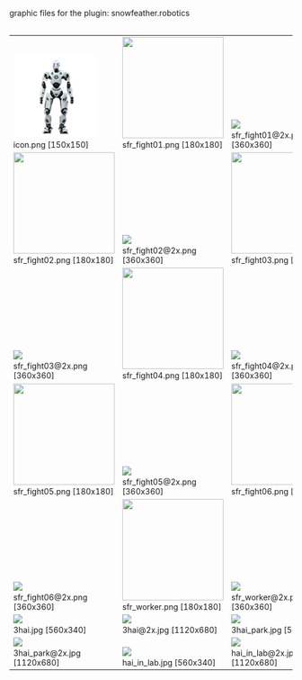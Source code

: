 graphic files for the plugin: snowfeather.robotics<br>
<br>
<table>
	<tr valign="bottom">
		<td><img src="https://raw.githubusercontent.com/zuckung/endless-sky-plugins/refs/heads/main/myplugins/snowfeather.robotics/icon.png" width="150" height="150"><br>
		icon.png [150x150]</td>
		<td><img src="https://raw.githubusercontent.com/zuckung/endless-sky-plugins/refs/heads/main/myplugins/snowfeather.robotics/images/outfit/sfr_fight01.png" width="180" height="180"><br>
		sfr_fight01.png [180x180]</td>
		<td><img src="https://raw.githubusercontent.com/zuckung/endless-sky-plugins/refs/heads/main/myplugins/snowfeather.robotics/images/outfit/sfr_fight01@2x.png" height="200"><br>
		sfr_fight01@2x.png [360x360]</td>
	</tr>
	<tr valign="bottom">
		<td><img src="https://raw.githubusercontent.com/zuckung/endless-sky-plugins/refs/heads/main/myplugins/snowfeather.robotics/images/outfit/sfr_fight02.png" width="180" height="180"><br>
		sfr_fight02.png [180x180]</td>
		<td><img src="https://raw.githubusercontent.com/zuckung/endless-sky-plugins/refs/heads/main/myplugins/snowfeather.robotics/images/outfit/sfr_fight02@2x.png" height="200"><br>
		sfr_fight02@2x.png [360x360]</td>
		<td><img src="https://raw.githubusercontent.com/zuckung/endless-sky-plugins/refs/heads/main/myplugins/snowfeather.robotics/images/outfit/sfr_fight03.png" width="180" height="180"><br>
		sfr_fight03.png [180x180]</td>
	</tr>
	<tr valign="bottom">
		<td><img src="https://raw.githubusercontent.com/zuckung/endless-sky-plugins/refs/heads/main/myplugins/snowfeather.robotics/images/outfit/sfr_fight03@2x.png" height="200"><br>
		sfr_fight03@2x.png [360x360]</td>
		<td><img src="https://raw.githubusercontent.com/zuckung/endless-sky-plugins/refs/heads/main/myplugins/snowfeather.robotics/images/outfit/sfr_fight04.png" width="180" height="180"><br>
		sfr_fight04.png [180x180]</td>
		<td><img src="https://raw.githubusercontent.com/zuckung/endless-sky-plugins/refs/heads/main/myplugins/snowfeather.robotics/images/outfit/sfr_fight04@2x.png" height="200"><br>
		sfr_fight04@2x.png [360x360]</td>
	</tr>
	<tr valign="bottom">
		<td><img src="https://raw.githubusercontent.com/zuckung/endless-sky-plugins/refs/heads/main/myplugins/snowfeather.robotics/images/outfit/sfr_fight05.png" width="180" height="180"><br>
		sfr_fight05.png [180x180]</td>
		<td><img src="https://raw.githubusercontent.com/zuckung/endless-sky-plugins/refs/heads/main/myplugins/snowfeather.robotics/images/outfit/sfr_fight05@2x.png" height="200"><br>
		sfr_fight05@2x.png [360x360]</td>
		<td><img src="https://raw.githubusercontent.com/zuckung/endless-sky-plugins/refs/heads/main/myplugins/snowfeather.robotics/images/outfit/sfr_fight06.png" width="180" height="180"><br>
		sfr_fight06.png [180x180]</td>
	</tr>
	<tr valign="bottom">
		<td><img src="https://raw.githubusercontent.com/zuckung/endless-sky-plugins/refs/heads/main/myplugins/snowfeather.robotics/images/outfit/sfr_fight06@2x.png" height="200"><br>
		sfr_fight06@2x.png [360x360]</td>
		<td><img src="https://raw.githubusercontent.com/zuckung/endless-sky-plugins/refs/heads/main/myplugins/snowfeather.robotics/images/outfit/sfr_worker.png" width="180" height="180"><br>
		sfr_worker.png [180x180]</td>
		<td><img src="https://raw.githubusercontent.com/zuckung/endless-sky-plugins/refs/heads/main/myplugins/snowfeather.robotics/images/outfit/sfr_worker@2x.png" height="200"><br>
		sfr_worker@2x.png [360x360]</td>
	</tr>
	<tr valign="bottom">
		<td><img src="https://raw.githubusercontent.com/zuckung/endless-sky-plugins/refs/heads/main/myplugins/snowfeather.robotics/images/scene/3hai.jpg" width="200"><br>
		3hai.jpg [560x340]</td>
		<td><img src="https://raw.githubusercontent.com/zuckung/endless-sky-plugins/refs/heads/main/myplugins/snowfeather.robotics/images/scene/3hai@2x.jpg" width="200"><br>
		3hai@2x.jpg [1120x680]</td>
		<td><img src="https://raw.githubusercontent.com/zuckung/endless-sky-plugins/refs/heads/main/myplugins/snowfeather.robotics/images/scene/3hai_park.jpg" width="200"><br>
		3hai_park.jpg [560x340]</td>
	</tr>
	<tr valign="bottom">
		<td><img src="https://raw.githubusercontent.com/zuckung/endless-sky-plugins/refs/heads/main/myplugins/snowfeather.robotics/images/scene/3hai_park@2x.jpg" width="200"><br>
		3hai_park@2x.jpg [1120x680]</td>
		<td><img src="https://raw.githubusercontent.com/zuckung/endless-sky-plugins/refs/heads/main/myplugins/snowfeather.robotics/images/scene/hai_in_lab.jpg" width="200"><br>
		hai_in_lab.jpg [560x340]</td>
		<td><img src="https://raw.githubusercontent.com/zuckung/endless-sky-plugins/refs/heads/main/myplugins/snowfeather.robotics/images/scene/hai_in_lab@2x.jpg" width="200"><br>
		hai_in_lab@2x.jpg [1120x680]</td>
	</tr>
</table>
